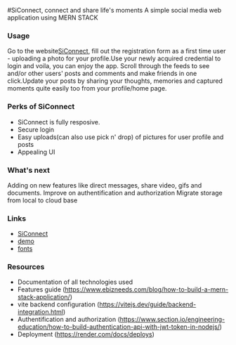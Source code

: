 #SiConnect, connect and share life's moments
A simple social media web application using MERN STACK

### Usage
Go to the website[SiConnect](https://siconnect.onrender.com), fill out the registration form as a first time user - uploading a photo for your profile.Use your newly acquired credential to login and voila, you can enjoy the app.
Scroll through the feeds to see and/or other users' posts and comments and make friends in one click.Update your posts by sharing your thoughts, memories and captured moments quite easily too from your profile/home page.

### Perks of SiConnect
- SiConnect is fully resposive.
- Secure login
- Easy uploads(can also use pick n' drop) of pictures for user profile and posts
- Appealing UI

### What's next
Adding on new features like direct messages, share video, gifs and documents.
Improve on authentification and authorization
Migrate storage from local to cloud base

### Links
- [SiConnect](https://siconnect.onrender.com)
- [demo](https://youtu.be/_6nn6uI_JW0)
- [fonts](https://fonts.googleapis.com/css2?family=Rubik:wght@400;500;700&display=swap)

### Resources
- Documentation of all technologies used
- Features guide (https://www.ebizneeds.com/blog/how-to-build-a-mern-stack-application/)
- vite backend configuration (https://vitejs.dev/guide/backend-integration.html)
- Authentification and authorization (https://www.section.io/engineering-education/how-to-build-authentication-api-with-jwt-token-in-nodejs/)
- Deployment (https://render.com/docs/deploys)
